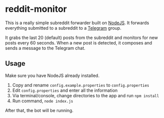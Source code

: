# reddit-monitor

This is a really simple subreddit forwarder built on [NodeJS](https://nodejs.org). It forwards everything submitted to a subreddit to a [Telegram](https://telegram.org/) group.

It grabs the last 20 (default) posts from the subreddit and monitors for new posts every 60 seconds. When a new post is detected, it composes and sends a message to the Telegram chat.

## Usage

Make sure you have NodeJS already installed.

1. Copy and rename `config.example.properties` to `config.properties`
2. Edit `config.properties` and enter all the information
3. Via terminal/console, change directories to the app and run `npm install`
4. Run command, `node index.js`

After that, the bot will be running.
